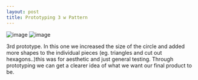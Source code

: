 ```yaml
---
layout: post
title: Prototyping 3 w Pattern
---
```


![image]({{site.baseurl}}/images/thing3.jpg)
![image]({{site.baseurl}}/images/thing4.jpg)

<p> 3rd prototype. In this one we increased the size of the circle and added more shapes to the individual pieces (eg. triangles and cut out hexagons..)this was for aesthetic and just general testing. Through prototyping we can get a clearer idea of what we want our final product to be.</p>